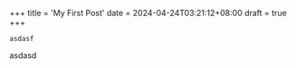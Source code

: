 +++
title = 'My First Post'
date = 2024-04-24T03:21:12+08:00
draft = true
+++

```
asdasf
```
asdasd
